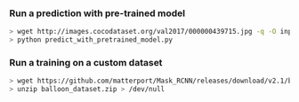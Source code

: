 ### Run a prediction with pre-trained model

```bash
> wget http://images.cocodataset.org/val2017/000000439715.jpg -q -O input.jpg
> python predict_with_pretrained_model.py
```


### Run a training on a custom dataset

```bash
> wget https://github.com/matterport/Mask_RCNN/releases/download/v2.1/balloon_dataset.zip
> unzip balloon_dataset.zip > /dev/null
```